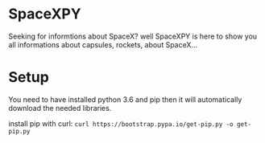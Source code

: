 # SpaceXPY
Seeking for informtions about SpaceX? well SpaceXPY is here to show you all informations about capsules, rockets, about SpaceX...

# Setup
You need to have installed python 3.6 and pip
then it will automatically download the needed libraries.

install pip with curl:
```curl https://bootstrap.pypa.io/get-pip.py -o get-pip.py```
